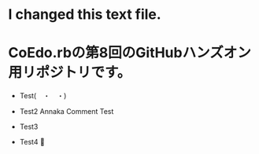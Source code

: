# I changed this text file.

# CoEdo.rbの第8回のGitHubハンズオン用リポジトリです。
- Test(　・　・)
- Test2
Annaka
Comment Test


- Test3

- Test4

